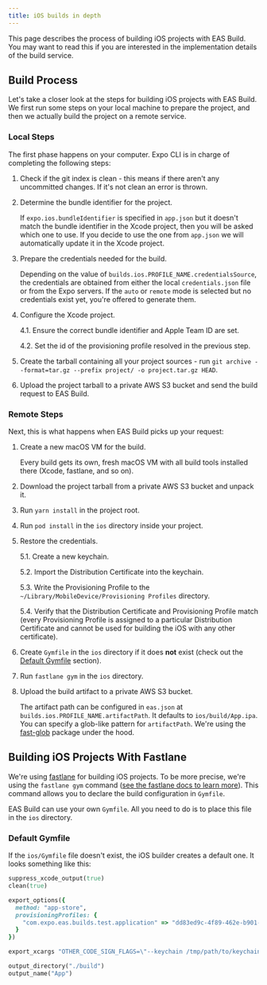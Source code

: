 ```yaml
---
title: iOS builds in depth
---
```


This page describes the process of building iOS projects with EAS Build. You may want to read this if you are interested in the implementation details of the build service.

## Build Process

Let's take a closer look at the steps for building iOS projects with EAS Build. We first run some steps on your local machine to prepare the project, and then we actually build the project on a remote service.

### Local Steps

The first phase happens on your computer. Expo CLI is in charge of completing the following steps:

1. Check if the git index is clean - this means if there aren't any uncommitted changes. If it's not clean an error is thrown.
2. Determine the bundle identifier for the project.

   If `expo.ios.bundleIdentifier` is specified in `app.json` but it doesn't match the bundle identifier in the Xcode project, then you will be asked which one to use. If you decide to use the one from `app.json` we will automatically update it in the Xcode project.

3. Prepare the credentials needed for the build.

   Depending on the value of `builds.ios.PROFILE_NAME.credentialsSource`, the credentials are obtained from either the local `credentials.json` file or from the Expo servers. If the `auto` or `remote` mode is selected but no credentials exist yet, you're offered to generate them.

4. Configure the Xcode project.

   4.1. Ensure the correct bundle identifier and Apple Team ID are set.

   4.2. Set the id of the provisioning profile resolved in the previous step.

5. Create the tarball containing all your project sources - run `git archive --format=tar.gz --prefix project/ -o project.tar.gz HEAD`.
6. Upload the project tarball to a private AWS S3 bucket and send the build request to EAS Build.

### Remote Steps

Next, this is what happens when EAS Build picks up your request:

1. Create a new macOS VM for the build.

   Every build gets its own, fresh macOS VM with all build tools installed there (Xcode, fastlane, and so on).

2. Download the project tarball from a private AWS S3 bucket and unpack it.
3. Run `yarn install` in the project root.
4. Run `pod install` in the `ios` directory inside your project.
5. Restore the credentials.

   5.1. Create a new keychain.

   5.2. Import the Distribution Certificate into the keychain.

   5.3. Write the Provisioning Profile to the `~/Library/MobileDevice/Provisioning Profiles` directory.

   5.4. Verify that the Distribution Certificate and Provisioning Profile match (every Provisioning Profile is assigned to a particular Distribution Certificate and cannot be used for building the iOS with any other certificate).

6. Create `Gymfile` in the `ios` directory if it does **not** exist (check out the [Default Gymfile](#default-gymfile) section).
7. Run `fastlane gym` in the `ios` directory.
8. Upload the build artifact to a private AWS S3 bucket.

   The artifact path can be configured in `eas.json` at `builds.ios.PROFILE_NAME.artifactPath`. It defaults to `ios/build/App.ipa`. You can specify a glob-like pattern for `artifactPath`. We're using the [fast-glob](https://github.com/mrmlnc/fast-glob#pattern-syntax) package under the hood.

## Building iOS Projects With Fastlane

We're using [fastlane](https://fastlane.tools/) for building iOS projects. To be more precise, we're using the `fastlane gym` command ([see the fastlane docs to learn more](https://docs.fastlane.tools/actions/gym/)). This command allows you to declare the build configuration in `Gymfile`.

EAS Build can use your own `Gymfile`. All you need to do is to place this file in the `ios` directory.

### Default Gymfile

If the `ios/Gymfile` file doesn't exist, the iOS builder creates a default one. It looks something like this:

```rb
suppress_xcode_output(true)
clean(true)

export_options({
  method: "app-store",
  provisioningProfiles: {
    "com.expo.eas.builds.test.application" => "dd83ed9c-4f89-462e-b901-60ae7fe6d737"
  }
})

export_xcargs "OTHER_CODE_SIGN_FLAGS=\"--keychain /tmp/path/to/keychain\""

output_directory("./build")
output_name("App")
```
